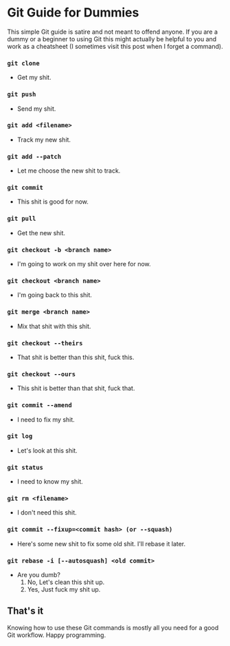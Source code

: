 # Git Guide for Dummies

This simple Git guide is satire and not meant to offend anyone. If you are a dummy or a beginner to using Git this might actually be helpful to you and work as a cheatsheet (I sometimes visit this post when I forget a command).

### `git clone`
- Get my shit.

### `git push`
- Send my shit.

### `git add <filename>`
- Track my new shit.

### `git add --patch`
- Let me choose the new shit to track.

### `git commit`
- This shit is good for now.

### `git pull`
- Get the new shit.

### `git checkout -b <branch name>`
- I'm going to work on my shit over here for now.

### `git checkout <branch name>`
- I'm going back to this shit.

### `git merge <branch name>`
- Mix that shit with this shit.

### `git checkout --theirs`
- That shit is better than this shit, fuck this.

### `git checkout --ours`
- This shit is better than that shit, fuck that.

### `git commit --amend`
- I need to fix my shit.

### `git log`
- Let's look at this shit.

### `git status`
- I need to know my shit.

### `git rm <filename>`
- I don't need this shit.

### `git commit --fixup=<commit hash> (or --squash)`
- Here's some new shit to fix some old shit. I'll rebase it later.

### `git rebase -i [--autosquash] <old commit>`
- Are you dumb?
  1. No, Let's clean this shit up.
  2. Yes, Just fuck my shit up.

## That's it

Knowing how to use these Git commands is mostly all you need for a good Git workflow. Happy programming.
